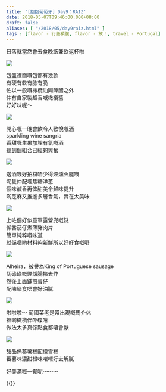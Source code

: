 ```yaml
---
title: '[抱抱葡萄牙] Day9：RAIZ'
date: 2018-05-07T09:46:00.000+08:00
draft: false
aliases: [ "/2018/05/day9raiz.html" ]
tags : [flavor - 行膳積腹, flavor - 飲！, travel - Portugal]
---
```


日落就當然會去食晚飯兼飲返杯啦  

![](/images/portugal9h1.jpg)

包盤裡面嘅包都有幾款  
有硬有軟有腍有脆  
佐以一般嘅橄欖油同陳醋之外  
仲有自家製超香嘅橄欖醬  
好好味呢～  

![](/images/portugal9h2.jpg)

開心嘅一晚會飲令人歡悅嘅酒  
sparkling wine sangria  
香甜嘅生果加埋有氣嘅酒  
聽到個組合已經夠興奮  

![](/images/portugal9h3.jpg)

送酒嘅好拍檔唔少得煙燻火腿嘅  
呢隻仲配埋焦糖洋蔥  
個味鹹香再俾甜美令鮮味提升  
啲芝麻又推進多層香氣，實在太美味  

![](/images/portugal9h4.jpg)

上咗個好似童軍露營兜嘅餸  
係番茄仔煮薄豬肉片  
簡單純粹嘅味道  
就係嗰啲材料夠新鮮所以好好食嘅嘢  

![](/images/portugal9h.jpg)

Alheira，被譽為King of Portuguese sausage  
切碌碌嘅煙燻腸拎去炸  
然後上面鋪煎蛋仔  
配陳醋食唔會好油膩  

![](/images/portugal9h5.jpg)

啦啦啦～ 葡國菜老是常出現嘅馬介休  
搵啲橄欖伴吓碟咁  
做法太多真係點食都唔會厭  

![](/images/portugal9h6.jpg)

甜品係蕃薯糕配橙雪糕  
蕃薯味濃甜橙味啱啱好去解膩  
  
  
好美滿嘅一餐呢～～～  
  
  

{{<portugal>}}  
